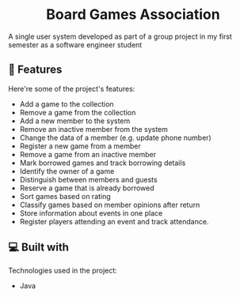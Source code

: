 <h1 align="center" id="title">Board Games Association</h1>


<p id="description">A single user system developed as part of a group project in my first semester as a software engineer student</p>


<h2>🧐 Features</h2>

Here're some of the project's features:

*   Add a game to the collection
*   Remove a game from the collection
*   Add a new member to the system
*   Remove an inactive member from the system
*   Change the data of a member (e.g. update phone number)
*   Register a new game from a member
*   Remove a game from an inactive member
*   Mark borrowed games and track borrowing details
*   Identify the owner of a game
*   Distinguish between members and guests
*   Reserve a game that is already borrowed
*   Sort games based on rating
*   Classify games based on member opinions after return
*   Store information about events in one place
*   Register players attending an event and track attendance.
  
  
<h2>💻 Built with</h2>

Technologies used in the project:

*   Java
